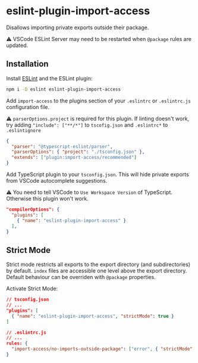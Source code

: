 # eslint-plugin-import-access

Disallows importing private exports outside their package.

⚠️ VSCode ESLint Server may need to be restarted when `@package` rules are updated.

## Installation

Install [ESLint](https://eslint.org/) and the ESLint plugin:

```sh
npm i -D eslint eslint-plugin-import-access
```

Add `import-access` to the plugins section of your `.eslintrc` or `.eslintrc.js` configuration file.

⚠ `parserOptions.project` is required for this plugin. If linting doesn't work, try adding `"include": ["**/*"]` to `tscofig.json` and `.eslintrc*` to `.eslintignore`

```json
{
  "parser": "@typescript-eslint/parser",
  "parserOptions": { "project": "./tsconfig.json" },
  "extends": ["plugin:import-access/recommended"]
}
```

Add TypeScript plugin to your `tsconfig.json`. This will hide private exports from VSCode autocomplete suggestions.

⚠ You need to tell VSCode to `Use Workspace Version` of TypeScript. Otherwise this plugin won't work.

```json
"compilerOptions": {
  "plugins": [
    { "name": "eslint-plugin-import-access" }
  ],
}
```

## Strict Mode

Strict mode restricts all exports to the export directory (and subdirectories) by default. `index` files are accessible one level above the export directory. Default behaviour can be overriden with `@package` properties.

Activate Strict Mode:

```json
// tsconfig.json
// ...
"plugins": [
  { "name": "eslint-plugin-import-access", "strictMode": true }
]
```

```json
// .eslintrc.js
// ...
rules: {
  "import-access/no-imports-outside-package": ["error", { "strictMode": true }]
}
```
